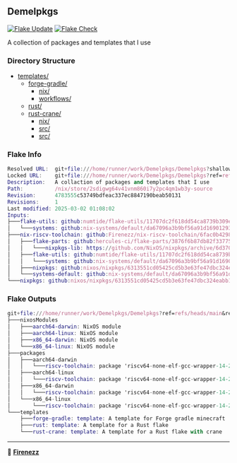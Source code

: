 ## Demelpkgs

[![Flake Update](https://github.com/Firenezz/Demelpkgs/actions/workflows/flake-update.yml/badge.svg)](https://github.com/Firenezz/Demelpkgs/blob/main/.github/workflows/flake-update.yml)
[![Flake Check](https://github.com/Firenezz/Demelpkgs/actions/workflows/flake-check.yml/badge.svg)](https://github.com/Firenezz/Demelpkgs/blob/main/.github/workflows/flake-check.yml)

A collection of packages and templates that I use
### Directory Structure

- [templates/](templates/)
  - [forge-gradle/](templates/forge-gradle/)
    - [nix/](templates/forge-gradle/nix/)
    - [workflows/](templates/forge-gradle/workflows/)
  - [rust/](templates/rust/)
  - [rust-crane/](templates/rust-crane/)
    - [nix/](templates/rust-crane/nix/)
    - [src/](templates/rust-crane/src/)
    - [src/](templates/rust/src/)

### Flake Info

```nix
Resolved URL:  git+file:///home/runner/work/Demelpkgs/Demelpkgs?shallow=1
Locked URL:    git+file:///home/runner/work/Demelpkgs/Demelpkgs?ref=refs/heads/main&rev=4783555c53749bdfeac337ec8847190beab50131&shallow=1
Description:   A collaction of packages and templates that I use
Path:          /nix/store/2sdigwg64v41vnm860i7y2pc4qm1wb3y-source
Revision:      4783555c53749bdfeac337ec8847190beab50131
Revisions:     1
Last modified: 2025-03-02 01:08:02
Inputs:
├───flake-utils: github:numtide/flake-utils/11707dc2f618dd54ca8739b309ec4fc024de578b (2024-11-13 21:27:16)
│   └───systems: github:nix-systems/default/da67096a3b9bf56a91d16901293e51ba5b49a27e (2023-04-09 08:27:08)
├───nix-riscv-toolchain: github:Firenezz/nix-riscv-toolchain/6fac0b4298a1e674e196a77c8c3588a467919279 (2025-03-02 00:44:20)
│   ├───flake-parts: github:hercules-ci/flake-parts/3876f6b87db82f33775b1ef5ea343986105db764 (2025-03-01 23:36:58)
│   │   └───nixpkgs-lib: https://github.com/NixOS/nixpkgs/archive/6d3702243441165a03f699f64416f635220f4f15.tar.gz?narHash=sha256-3wHafybyRfpUCLoE8M%2BuPVZinImg3xX%2BNm6gEfN3G8I%3D (2025-03-01 23:35:40)
│   ├───flake-utils: github:numtide/flake-utils/11707dc2f618dd54ca8739b309ec4fc024de578b (2024-11-13 21:27:16)
│   │   └───systems: github:nix-systems/default/da67096a3b9bf56a91d16901293e51ba5b49a27e (2023-04-09 08:27:08)
│   ├───nixpkgs: github:nixos/nixpkgs/6313551cd05425cd5b3e63fe47dbc324eabb15e4 (2025-02-27 22:35:51)
│   └───systems-default: github:nix-systems/default/da67096a3b9bf56a91d16901293e51ba5b49a27e (2023-04-09 08:27:08)
└───nixpkgs: github:nixos/nixpkgs/6313551cd05425cd5b3e63fe47dbc324eabb15e4 (2025-02-27 22:35:51)

```

### Flake Outputs

```nix
git+file:///home/runner/work/Demelpkgs/Demelpkgs?ref=refs/heads/main&rev=4783555c53749bdfeac337ec8847190beab50131&shallow=1
├───nixosModules
│   ├───aarch64-darwin: NixOS module
│   ├───aarch64-linux: NixOS module
│   ├───x86_64-darwin: NixOS module
│   └───x86_64-linux: NixOS module
├───packages
│   ├───aarch64-darwin
│   │   └───riscv-toolchain: package 'riscv64-none-elf-gcc-wrapper-14-20241116'
│   ├───aarch64-linux
│   │   └───riscv-toolchain: package 'riscv64-none-elf-gcc-wrapper-14-20241116'
│   ├───x86_64-darwin
│   │   └───riscv-toolchain: package 'riscv64-none-elf-gcc-wrapper-14-20241116'
│   └───x86_64-linux
│       └───riscv-toolchain: package 'riscv64-none-elf-gcc-wrapper-14-20241116'
└───templates
    ├───forge-gradle: template: A template for Forge gradle minecraft
    ├───rust: template: A template for a Rust flake
    └───rust-crane: template: A template for a Rust flake with crane

```

---

👤 [**Firenezz**](https://github.com/Firenezz)
